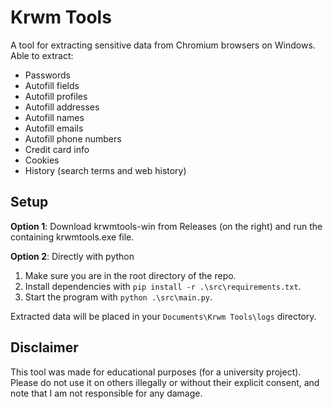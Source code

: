 # Krwm Tools

A tool for extracting sensitive data from Chromium browsers on Windows. Able to extract:
- Passwords
- Autofill fields
- Autofill profiles
- Autofill addresses
- Autofill names
- Autofill emails
- Autofill phone numbers
- Credit card info
- Cookies
- History (search terms and web history)


## Setup
**Option 1**: Download krwmtools-win from Releases (on the right) and run the containing krwmtools.exe file.

**Option 2**: Directly with python
1. Make sure you are in the root directory of the repo.
1. Install dependencies with `pip install -r .\src\requirements.txt`.
1. Start the program with `python .\src\main.py`.

Extracted data will be placed in your `Documents\Krwm Tools\logs` directory.


## Disclaimer
This tool was made for educational purposes (for a university project). Please do not use it on others illegally or without their explicit consent, and note that I am not responsible for any damage.
